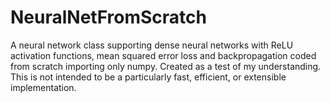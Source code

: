 # NeuralNetFromScratch
 A neural network class supporting dense neural networks with ReLU activation functions, mean squared error loss and backpropagation coded from scratch importing only numpy. Created as a test of my understanding. This is not intended to be a particularly fast, efficient, or extensible implementation.
